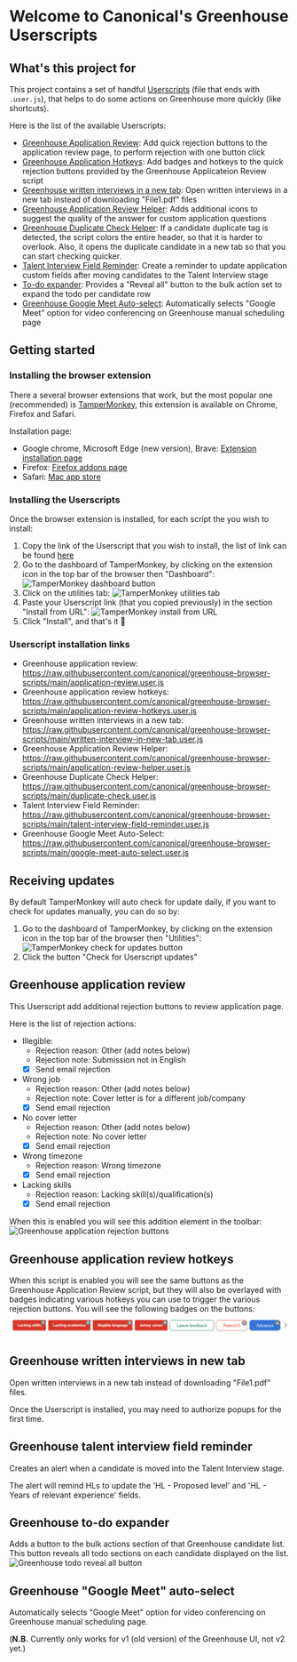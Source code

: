 # Welcome to Canonical's Greenhouse Userscripts

## What's this project for

This project contains a set of handful [Userscripts](https://en.wikipedia.org/wiki/Userscript) (file that ends with `.user.js`), that helps to do some actions on Greenhouse more quickly (like shortcuts).

Here is the list of the available Userscripts:

-   [Greenhouse Application Review](https://raw.githubusercontent.com/canonical/greenhouse-browser-scripts/main/application-review.user.js): Add quick rejection buttons to the application review page, to perform rejection with one button click
-   [Greenhouse Application Hotkeys](https://raw.githubusercontent.com/canonical/greenhouse-browser-scripts/main/application-review-hotkeys.user.js): Add badges and hotkeys to the quick rejection buttons provided by the Greenhouse Applicateion Review script
-   [Greenhouse written interviews in a new tab](https://raw.githubusercontent.com/canonical/greenhouse-browser-scripts/main/written-interview-in-new-tab.user.js): Open written interviews in a new tab instead of downloading "File1.pdf" files
-   [Greenhouse Application Review Helper](https://raw.githubusercontent.com/canonical/greenhouse-browser-scripts/main/application-review-helper.user.js): Adds additional icons to suggest the quality of the answer for custom application questions
-   [Greenhouse Duplicate Check Helper](https://raw.githubusercontent.com/canonical/greenhouse-browser-scripts/main/duplicate-check.user.js): If a candidate duplicate tag is detected, the script colors the entire header, so that it is harder to overlook. Also, it opens the duplicate candidate in a new tab so that you can start checking quicker.
-   [Talent Interview Field Reminder](https://raw.githubusercontent.com/canonical/greenhouse-browser-scripts/main/talent-interview-field-reminder.user.js): Create a reminder to update application custom fields after moving candidates to the Talent Interview stage
-   [To-do expander](https://raw.githubusercontent.com/canonical/greenhouse-browser-scripts/main/todo-expander.user.js): Provides a "Reveal all" button to the bulk action set to expand the todo per candidate row
-   [Greenhouse Google Meet Auto-select](https://raw.githubusercontent.com/canonical/greenhouse-browser-scripts/main/google-meet-auto-select.user.js): Automatically selects "Google Meet" option for video conferencing on Greenhouse manual scheduling page

## Getting started

### Installing the browser extension

There a several browser extensions that work, but the most popular one (recommended) is [TamperMonkey](https://www.tampermonkey.net/), this extension is available on Chrome, Firefox and Safari.

Installation page:

-   Google chrome, Microsoft Edge (new version), Brave: [Extension installation page](https://chrome.google.com/webstore/detail/tampermonkey/dhdgffkkebhmkfjojejmpbldmpobfkfo)
-   Firefox: [Firefox addons page](https://addons.mozilla.org/en-US/firefox/addon/tampermonkey/)
-   Safari: [Mac app store](https://apps.apple.com/app/apple-store/id1482490089?pt=117945903&ct=tm.net&mt=8)

### Installing the Userscripts

Once the browser extension is installed, for each script the you wish to install:

1. Copy the link of the Userscript that you wish to install, the list of link can be found [here](#Userscript-installation-links)
2. Go to the dashboard of TamperMonkey, by clicking on the extension icon in the top bar of the browser then "Dashboard":
   ![TamperMonkey dashboard button](/resources/tampermonkey-settings.png)
3. Click on the utilities tab:
   ![TamperMonkey utilities tab](/resources/tampermonkey-dashboard.png)
4. Paste your Userscript link (that you copied previously) in the section "Install from URL":
   ![TamperMonkey install from URL](/resources/tampermonkey-utilities-install.png)
5. Click "Install", and that's it 🎉

### Userscript installation links

-   Greenhouse application review: https://raw.githubusercontent.com/canonical/greenhouse-browser-scripts/main/application-review.user.js
-   Greenhouse application review hotkeys: https://raw.githubusercontent.com/canonical/greenhouse-browser-scripts/main/application-review-hotkeys.user.js
-   Greenhouse written interviews in a new tab: https://raw.githubusercontent.com/canonical/greenhouse-browser-scripts/main/written-interview-in-new-tab.user.js
-   Greenhouse Application Review Helper: https://raw.githubusercontent.com/canonical/greenhouse-browser-scripts/main/application-review-helper.user.js
-   Greenhouse Duplicate Check Helper: https://raw.githubusercontent.com/canonical/greenhouse-browser-scripts/main/duplicate-check.user.js
-   Talent Interview Field Reminder: https://raw.githubusercontent.com/canonical/greenhouse-browser-scripts/main/talent-interview-field-reminder.user.js
-   Greenhouse Google Meet Auto-Select: https://raw.githubusercontent.com/canonical/greenhouse-browser-scripts/main/google-meet-auto-select.user.js

## Receiving updates

By default TamperMonkey will auto check for update daily, if you want to check for updates manually, you can do so by:

1. Go to the dashboard of TamperMonkey, by clicking on the extension icon in the top bar of the browser then "Utilities":
   ![TamperMonkey check for updates button](/resources/tampermonkey-check-for-updates.png)
2. Click the button "Check for Userscript updates"

## Greenhouse application review

This Userscript add additional rejection buttons to review application page.

Here is the list of rejection actions:

-   Illegible:
    -   Rejection reason: Other (add notes below)
    -   Rejection note: Submission not in English
    -   [x] Send email rejection
-   Wrong job
    -   Rejection reason: Other (add notes below)
    -   Rejection note: Cover letter is for a different job/company
    -   [x] Send email rejection
-   No cover letter
    -   Rejection reason: Other (add notes below)
    -   Rejection note: No cover letter
    -   [x] Send email rejection
-   Wrong timezone
    -   Rejection reason: Wrong timezone
    -   [x] Send email rejection
-   Lacking skills
    -   Rejection reason: Lacking skill(s)/qualification(s)
    -   [x] Send email rejection

When this is enabled you will see this addition element in the toolbar:
![Greenhouse application rejection buttons](/resources/greenhouse-application-rejection.png)

## Greenhouse application review hotkeys

When this script is enabled you will see the same buttons as the Greenhouse Application Review script, but they will also be overlayed with badges indicating various hotkeys you can use to trigger the various rejection buttons. You will see the following badges on the buttons:
![Greenhouse application review hotkeys](/resources/application-review-hotkeys.png)

## Greenhouse written interviews in new tab

Open written interviews in a new tab instead of downloading "File1.pdf" files.

Once the Userscript is installed, you may need to authorize popups for the first time.

## Greenhouse talent interview field reminder

Creates an alert when a candidate is moved into the Talent Interview stage.

The alert will remind HLs to update the 'HL - Proposed level' and 'HL - Years of relevant experience' fields.

## Greenhouse to-do expander

Adds a button to the bulk actions section of that Greenhouse candidate list. This button reveals all todo sections on each candidate displayed on the list.
![Greenhouse todo reveal all button](/resources/todo-expander.png)

## Greenhouse "Google Meet" auto-select
Automatically selects "Google Meet" option for video conferencing on Greenhouse manual scheduling page.

(**N.B.** Currently only works for v1 (old version) of the Greenhouse UI, not v2 yet.)
